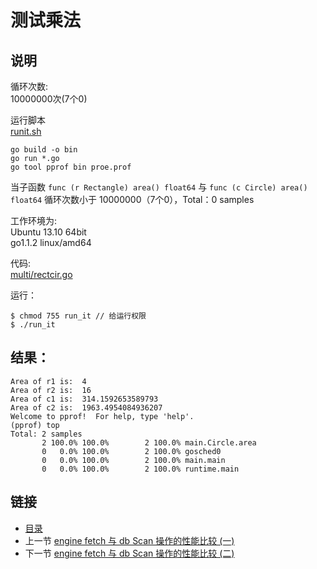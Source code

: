 测试乘法
=============

说明
-------------

循环次数:  
10000000次(7个0)

运行脚本  
[runit.sh](../code/multi/runit.sh)

```
go build -o bin
go run *.go
go tool pprof bin proe.prof
```

当子函数 `func (r Rectangle) area() float64` 与 `func (c Circle) area() float64` 循环次数小于 10000000（7个0），Total：0 samples

工作环境为:   
Ubuntu 13.10 64bit  
go1.1.2 linux/amd64   

代码:  
[multi/rectcir.go](../code/multi/rectcir.go)  

运行：

```
$ chmod 755 run_it // 给运行权限
$ ./run_it
```

结果：
-------------

```
Area of r1 is:  4
Area of r2 is:  16
Area of c1 is:  314.1592653589793
Area of c2 is:  1963.4954084936207
Welcome to pprof!  For help, type 'help'.
(pprof) top
Total: 2 samples
       2 100.0% 100.0%        2 100.0% main.Circle.area
       0   0.0% 100.0%        2 100.0% gosched0
       0   0.0% 100.0%        2 100.0% main.main
       0   0.0% 100.0%        2 100.0% runtime.main
```

链接
-------------
- [目录](preface.md)
- 上一节 [engine fetch 与 db Scan 操作的性能比较 (一)](01.md)
- 下一节 [engine fetch 与 db Scan 操作的性能比较 (二)](03.md)